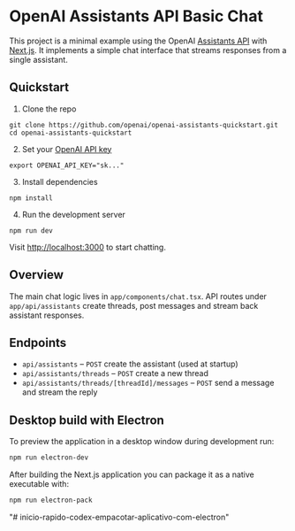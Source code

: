 # OpenAI Assistants API Basic Chat

This project is a minimal example using the OpenAI [Assistants API](https://platform.openai.com/docs/assistants/overview) with [Next.js](https://nextjs.org/docs).
It implements a simple chat interface that streams responses from a single assistant.

## Quickstart

1. Clone the repo

```shell
git clone https://github.com/openai/openai-assistants-quickstart.git
cd openai-assistants-quickstart
```

2. Set your [OpenAI API key](https://platform.openai.com/api-keys)

```shell
export OPENAI_API_KEY="sk..."
```

3. Install dependencies

```shell
npm install
```

4. Run the development server

```shell
npm run dev
```

Visit [http://localhost:3000](http://localhost:3000) to start chatting.

## Overview

The main chat logic lives in `app/components/chat.tsx`. API routes under `app/api/assistants` create threads,
post messages and stream back assistant responses.

## Endpoints

- `api/assistants` – `POST` create the assistant (used at startup)
- `api/assistants/threads` – `POST` create a new thread
- `api/assistants/threads/[threadId]/messages` – `POST` send a message and stream the reply


## Desktop build with Electron

To preview the application in a desktop window during development run:

```bash
npm run electron-dev
```

After building the Next.js application you can package it as a native executable with:

```bash
npm run electron-pack
```
"# inicio-rapido-codex-empacotar-aplicativo-com-electron" 
